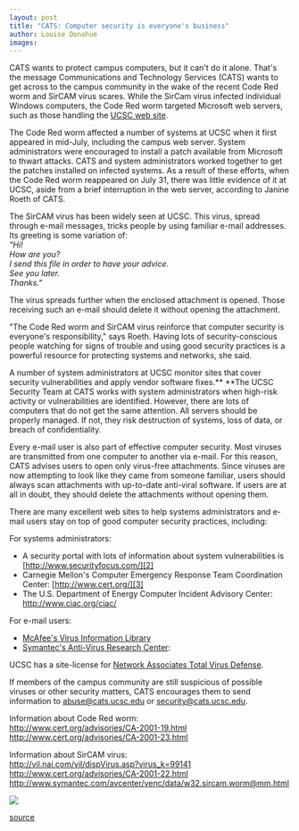 ```yaml
---
layout: post
title: "CATS: Computer security is everyone's business"
author: Louise Donahue
images:
---
```


CATS wants to protect campus computers, but it can't do it alone. That's the message Communications and Technology Services (CATS) wants to get across to the campus community in the wake of the recent Code Red worm and SirCAM virus scares. While the SirCam virus infected individual Windows computers, the Code Red worm targeted Microsoft web servers, such as those handling the [UCSC web site][1].

The Code Red worm affected a number of systems at UCSC when it first appeared in mid-July, including the campus web server. System administrators were encouraged to install a patch available from Microsoft to thwart attacks. CATS and system administrators worked together to get the patches installed on infected systems. As a result of these efforts, when the Code Red worm reappeared on July 31, there was little evidence of it at UCSC, aside from a brief interruption in the web server, according to Janine Roeth of CATS.  
  
The SirCAM virus has been widely seen at UCSC. This virus, spread through e-mail messages, tricks people by using familiar e-mail addresses. Its greeting is some variation of:   
_"Hi!   
How are you?   
I send this file in order to have your advice.   
See you later.  
Thanks."_   
  
The virus spreads further when the enclosed attachment is opened. Those receiving such an e-mail should delete it without opening the attachment.  
  
"The Code Red worm and SirCAM virus reinforce that computer security is everyone's responsibility," says Roeth. Having lots of security-conscious people watching for signs of trouble and using good security practices is a powerful resource for protecting systems and networks, she said.  
  
A number of system administrators at UCSC monitor sites that cover security vulnerabilities and apply vendor software fixes.** **The UCSC Security Team at CATS works with system administrators when high-risk activity or vulnerabilities are identified. However, there are lots of computers that do not get the same attention. All servers should be properly managed. If not, they risk destruction of systems, loss of data, or breach of confidentiality.  
  
Every e-mail user is also part of effective computer security. Most viruses are transmitted from one computer to another via e-mail. For this reason, CATS advises users to open only virus-free attachments. Since viruses are now attempting to look like they came from someone familiar, users should always scan attachments with up-to-date anti-viral software. If users are at all in doubt, they should delete the attachments without opening them.  
  
There are many excellent web sites to help systems administrators and e-mail users stay on top of good computer security practices, including:  
  
For systems administrators:

* A security portal with lots of information about system vulnerabilities is [http://www.securityfocus.com/][2]
* Carnegie Mellon's Computer Emergency Response Team Coordination Center: [http://www.cert.org/][3]
* The U.S. Department of Energy Computer Incident Advisory Center: <http://www.ciac.org/ciac/>

For e-mail users:

* [McAfee's Virus Information Library][4]
* [Symantec's Anti-Virus Research Center][5]:

  
UCSC has a site-license for [Network Associates Total Virus Defense][6].  
  
If members of the campus community are still suspicious of possible viruses or other security matters, CATS encourages them to send information to [abuse@cats.ucsc.edu][7] or [security@cats.ucsc.edu][8].   
  
Information about Code Red worm:  
<http://www.cert.org/advisories/CA-2001-19.html>  
<http://www.cert.org/advisories/CA-2001-23.html>  
  
Information about SirCAM virus:   
<http://vil.nai.com/vil/dispVirus.asp?virus_k=99141>  
<http://www.cert.org/advisories/CA-2001-22.html>  
<http://www.symantec.com/avcenter/venc/data/w32.sircam.worm@mm.html>

  

![ ][9]

[1]: http://www.ucsc.edu
[2]: http://www.securityfocus.com/
[3]: http://www.cert.org/
[4]: http://vil.nai.com/
[5]: http://www.symantec.com/avcenter
[6]: http://www2.ucsc.edu/cats/sc/software/virus/
[7]: mailto:abuse@cats.ucsc.edu
[8]: mailto:security@cats.ucsc.edu
[9]: ../../images/trans.gif

[source](http://www1.ucsc.edu/currents/01-02/08-06/security.html "Permalink to security")
